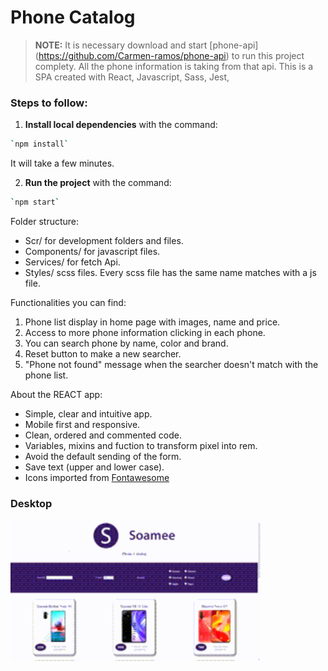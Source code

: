 # Phone Catalog

> **NOTE:**
> It is necessary download and start [phone-api] (https://github.com/Carmen-ramos/phone-api) to run this project complety. All the phone information is taking from that api.
> This is a SPA created with React, Javascript, Sass, Jest,

### Steps to follow:

1. **Install local dependencies** with the command:

```bash
`npm install`
```

It will take a few minutes.

2. **Run the project** with the command:

```bash
`npm start`
```

Folder structure:

- Scr/ for development folders and files.
- Components/ for javascript files.
- Services/ for fetch Api.
- Styles/ scss files. Every scss file has the same name matches with a js file.

Functionalities you can find:

1. Phone list display in home page with images, name and price.
2. Access to more phone information clicking in each phone.
3. You can search phone by name, color and brand.
4. Reset button to make a new searcher.
5. "Phone not found" message when the searcher doesn't match with the phone list.

About the REACT app:

- Simple, clear and intuitive app.
- Mobile first and responsive.
- Clean, ordered and commented code.
- Variables, mixins and fuction to transform pixel into rem.
- Avoid the default sending of the form.
- Save text (upper and lower case).
- Icons imported from [Fontawesome](https://fontawesome.com/)

### Desktop

<img src="src/images/desktop.gif" width="400">
